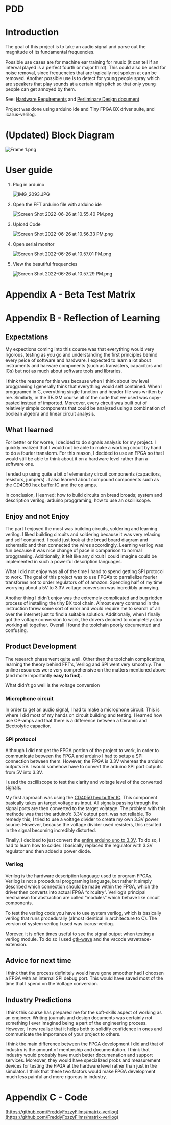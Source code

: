 # PDD

# Introduction

The goal of this project is to take an audio signal and parse out the magnitude of its fundamental frequencies.

Possible use cases are for machine ear training for music (it can tell if an interval played is a perfect fourth or major third). This could also be used for noise removal, since frequencies that are typically not spoken at can be removed. Another possible use is to detect for young people spray which are speakers that play sounds at a certain high pitch so that only young people can get annoyed by them.

See: [Hardware Requirements](asda) and [Perliminary Design document](http://google.com)

Project was done using arduino ide and Tiny FPGA BX driver suite, and icarus-verilog.

# (Updated) Block Diagram

![Frame 1.png](PDD%201defde7429d2493ea1b9719d1636213d/Frame_1.png)

# User guide

1. Plug in arduino
    
    ![IMG_2093.JPG](PDD%201defde7429d2493ea1b9719d1636213d/IMG_2093.jpg)
    
2. Open the FFT arduino file with arduino ide
    
    ![Screen Shot 2022-06-26 at 10.55.40 PM.png](PDD%201defde7429d2493ea1b9719d1636213d/Screen_Shot_2022-06-26_at_10.55.40_PM.png)
    
3. Upload Code
    
    ![Screen Shot 2022-06-26 at 10.56.33 PM.png](PDD%201defde7429d2493ea1b9719d1636213d/Screen_Shot_2022-06-26_at_10.56.33_PM.png)
    
4. Open serial monitor
    
    ![Screen Shot 2022-06-26 at 10.57.01 PM.png](PDD%201defde7429d2493ea1b9719d1636213d/Screen_Shot_2022-06-26_at_10.57.01_PM.png)
    
5. View the beautiful frequencies
    
    ![Screen Shot 2022-06-26 at 10.57.29 PM.png](PDD%201defde7429d2493ea1b9719d1636213d/Screen_Shot_2022-06-26_at_10.57.29_PM.png)
    

# Appendix A - Beta Test Matrix

# Appendix B - Reflection of Learning

## Expectations

My expections coming into this course was that everything would very rigorous, testing as you go and understanding the first principles behind every peice of software and hardware. I expected to learn a lot about instruments and harware components (such as transisters, capacitors and ICs) but not as much about software tools and libraries.

I think the reasons for this was because when I think about low level proggraming I generally think that everything would self contained. When I proggramed in C, everything single function and header file was written by me. Similarly, in the TEJ3M course all of the code that we used was copy-pasted instead of imported. Moreover, every circuit was built out of relatively simple components that could be analyzed using a combination of boolean algebra and linear circuit analysis.

## What I learned

For better or for worse, I decided to do signals analysis for my project. I quickly realized that I would not be able to make a working circuit by hand to do a fourier transform. For this reason, I decided to use an FPGA so that I would still be able to think about it on a hardware level rather than a software one. 

I ended up using quite a bit of elementary circuit components (capacitors, resistors, jumpers) . I also learned about compound components such as the [CD4050 hex buffer IC](https://components101.com/ics/cd4050-hex-buffer-non-inverter-ic-datasheet-pinout-features#:~:text=CD4050%20IC%20is%20a%20hex,CMOS%20to%20DTL%2F%20TTL%20converters.) and the op amps.

In conclusion, I learned: how to build circuits on bread broads; system and description verilog; arduino proggraming; how to use an oscilliscope.

## Enjoy and not Enjoy

The part I enjoyed the most was building circuits, soldering and learning verilog. I liked building circuits and soldering because it was very relaxing and self contained. I could just look at the bread board diagram and schematic and then connected the wires accordingly. Learning verilog was fun because it was nice change of pace in comparison to normal proggraming. Additionally, it felt like any circuit I could imagine could be implemented in such a powerful description languages.

What I did not enjoy was all of the time I hand to spend getting SPI protocol to work. The goal of this project was to use FPGA’s to parrallelize fourier transforms not to order regulators off of amazon. Spending half of my time worrying about a 5V to 3.3V voltage conversion was incredibly annoying. 

Another thing I didn’t enjoy was the extremely complicated and bug ridden process of installing the tiny BX tool chain. Almost every command in the instruction threw some sort of error and would require me to search of all over the internet just to find a suitable solution. Additionally, when I finally got the voltage conversion to work, the drivers decided to completely stop working all together. Overall I found the toolchain poorly documented and confusing.

## Product Development

The research phase went quite well. Other then the toolchain complications, learning the theory behind FFT’s, Verilog and SPI went very smoothly. The online resources were very comprehensive on the matters mentioned above (and more importantly **easy to find**).

What didn’t go well is the voltage conversion

### Microphone circuit

In order to get an audio signal, I had to make a microphone circuit. This is where I did most of my hands on circuit building and testing. I learned how use OP-amps and that there is a difference between a Ceramic and Electrolytic capacitor. 

### SPI protocol

Although I did not get the FPGA portion of the project to work, in order to communicate between the FPGA and arduino I had to setup a SPI connection between them. However, the FPGA is 3.3V whereas the arduino outputs 5V. I would somehow have to convert the arduino SPI port outputs from 5V into 3.3V. 

I used the oscilliscope to test the clarity and voltage level of the converted signals.

My first approach was using the [CD4050 hex buffer IC](https://components101.com/ics/cd4050-hex-buffer-non-inverter-ic-datasheet-pinout-features#:~:text=CD4050%20IC%20is%20a%20hex,CMOS%20to%20DTL%2F%20TTL%20converters.). This component basically takes an target voltage as input. All signals passing through the signal ports are then converted to the target volatage. The problem with this methode was that the arduino’d 3.3V output port. was not reliable. To remedy this, I tried to use a voltage divider to create my own 3.3V power source. However, because the voltage divider used resisters, this resulted in the signal becoming incredibly distorted.

Finally, I decided to just convert the [entire arduino uno to 3.3V](https://learn.adafruit.com/arduino-tips-tricks-and-techniques/3-3v-conversion). To do so, I had to learn how to solder. I basically replaced the regulator with 3.3V regulator and then added a power diode.

### Verilog

Verilog is the hardware description language used to program FPGAs. Verilog is not a procedural proggraming language, but rather it simply described which connection should be made within the FPGA, which the driver then converts into actual FPGA “circuitry”. Verilog’s principal mechanism for abstraction are called “modules” which behave like circuit components.

To test the verilog code you have to use system verilog, which is basically verilog that runs procedurally (almost identical in architecture to C). The version of system verilog I used was icarus-verilog.

Morever, it is often times useful to see the signal output when testing a verilog module. To do so I used [gtk-wave](https://www.notion.so/laskjdlkajs-9247380119da49c6ae986948ac1fd037) and the vscode wavetrace-extension.

## Advice for next time

I think that the process definitely would have gone smoother had I choosen a FPGA with an internal SPI debug port. This would have saved most of the time that I spend on the Voltage conversion.

## Industry Predictions

I think this course has prepared me for the soft-skills aspect of working as an engineer. Writing journals and design documents was certainly not something I ever imagined being a part of the engineering process. However, I now realise that it helps both to solidify confidence in ones and communicate the importance of your project to others.

I think the main difference between the FPGA development I did and that of industry is the amount of mentorship and documentation. I think that industry would probably have much better documenation and support services. Moreover, they would have specialized probs and measurement devices for testing the FPGA at the hardware level rather than just in the simulator. I think that these two factors would make FPGA development much less painful and more rigorous in industry.

# Appendix C - Code

[https://github.com/FreddyFozzyFilms/matrix-verilog](https://github.com/FreddyFozzyFilms/matrix-verilog)
